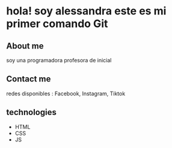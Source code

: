 # hola! soy alessandra este es mi primer comando Git

## About me
soy una programadora profesora de inicial

## Contact me
redes disponibles : Facebook, Instagram, Tiktok

## technologies
- HTML
- CSS
- JS

